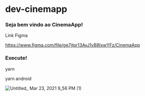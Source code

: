 # dev-cinemapp


### Seja bem vindo ao CinemaApp!

Link Figma

https://www.figma.com/file/ge7jtpr13AvJ1vB8IxwYFz/CinemaApp

### Execute!

yarn

yarn android

![Untitled_ Mar 23, 2021 9_56 PM (1)](https://user-images.githubusercontent.com/3511851/112238439-6b7c8a00-8c23-11eb-8a73-4fe41ec70f05.gif)


